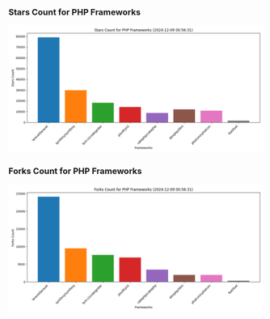 ### Stars Count for PHP Frameworks

![Stars Chart](./archive/charts/20241209005631_stars_count.png)

### Forks Count for PHP Frameworks

![Forks Chart](./archive/charts/20241209005631_forks_count.png)

